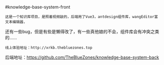 #knowledge-base-system-front
```
这是一个知识库项目，是照着视频敲的，后端用了Vue3，antdesign组件库，wangEditor富文本编辑器，
```
还有一些bug，但是有些是懒得改了，有一些真他娘的不会，组件库会有冲突之类的……
```
线上体验地址：http://xrkb.thebluezones.top
```
后端地址：https://github.com/TheBlueZones/knowledge-base-system-back

